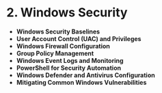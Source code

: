 # 2. Windows Security

- **Windows Security Baselines**
- **User Account Control (UAC) and Privileges**
- **Windows Firewall Configuration**
- **Group Policy Management**
- **Windows Event Logs and Monitoring**
- **PowerShell for Security Automation**
- **Windows Defender and Antivirus Configuration**
- **Mitigating Common Windows Vulnerabilities**